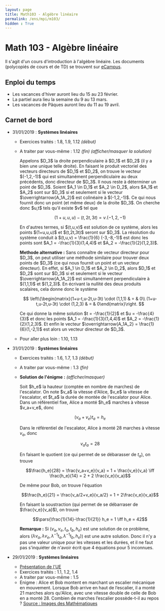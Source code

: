 ```yaml
---
layout: page
title: Math103 - Algèbre linéaire
permalink: /ens/mpi/m103/
hidden : True
---
```

<script type="text/javascript">
<!--
    function toggle_visibility(id) {
       var elt = document.getElementById(id);
       if(elt.style.display == 'block')
          elt.style.display = 'none';
       else
          elt.style.display = 'block';
    }
//-->
</script>


# Math 103 - Algèbre linéaire

Il s'agit d'un cours d'introduction à l'algèbre linéaire. Les documents (polycopiés de cours et de TD) se trouvent sur [eCampus](https://ecampus.paris-saclay.fr).


## Enploi du temps

* Les vacances d'hiver auront lieu du 15 au 23 février.
* La partiel aura lieu la semaine du 9 au 13 mars.
* Les vacances de Pâques auront lieu du 11 au 19 avril.

## Carnet de bord

- <span class="date">31/01/2019 :</span> **Systèmes linéaires**
    * Exercices traités : 1.8, 1.9, 1.12 *(début)*
    * A traiter par vous-même : 1.12 *(fin)* <a onclick="toggle_visibility('1.12');">*(afficher/masquer la solution)*</a>
        <div id="1.12" class="sol">
        <p>Appelons $D_3$ la droite perpendiculaire à $D_1$ et $D_2$ (il y a bien une unique telle droite). En faisant le produit vectoriel des vecteurs directeurs de $D_1$ et $D_2$, on trouve le vecteur $(-1,2,-1)$ qui est simultanément perpendiculaire au deux précédents, donc directeur de $D_3$. Il nous reste à déterminer un point de $D_3$. Soient $A_1 \in D_1$ et $A_2 \in D_2$, alors $A_1$ et $A_2$ sont sur $D_3$ si et seulement si le vecteur $\overrightarrow{A_1A_2}$ est colinéaire à $(-1,2,-1)$. Ce qui nous fournit donc un point (et même deux) de la droite $D_3$. On cherche donc $u,t$ tels qu'il existe $v$ tel que</p>
        
        $$(1+u,u,u) - (t,2t,3t) = v.(-1,2,-1)$$
        
        <p>En d'autres termes, si $(t,u,v)$ est solution de ce système, alors les points $(1+u,u,u)$ et $(t,2t,3t)$ seront sur $D_3$. La résolution du système conduit à $(t,u,v) = \frac{1}{6} (-3,-8,-1)$ est donc les points sont $A_1 = -\frac{1}{3}(1,4,4)$ et $A_2 = -\frac{1}{2}(1,2,3)$.</p>
        
        <p><b>Methode alternative :</b> Sans connaître de vecteur directeur pour $D_3$, on peut utiliser une méthode similaire pour trouver deux points de $D_3$ (ce qui nous fournit un point et un vecteur directeur). En effet, si $A_1 \in D_1$ et $A_2 \in D_2$, alors $D_1$ et $D_2$ sont sur $D_3$ si et seulement si le vecteur $\overrightarrow{A_1A_2}$ est simultanément perpendiculaire à $(1,1,1)$ et $(1,2,3)$. En écrivant la nullité des deux produits scalaires, cela donne donc le système</p>
        
        $$
        \left\{\begin{matrix}(1+u-t,u-2t,u-3t) \cdot (1,1,1) & = & 0\\
        (1+u-t,u-2t,u-3t) \cdot (1,2,3) & = & 0\end{matrix}\right.
        $$
        <p>Ce qui donne la même solution $t = -\frac{1}{2}$ et $u = -\frac{4}{3}$ et donc les points $A_1 = -\frac{1}{3}(1,4,4)$ et $A_2 = -\frac{1}{2}(1,2,3)$. Et enfin le vecteur $\overrightarrow{A_1A_2} = \frac{1}{6}(1,-2,1)$ est alors un vecteur directeur de $D_3$.</p>
        </div>
    * Pour aller plus loin : 1.10, 1.13
    

- <span class="date">31/01/2019 :</span> **Systèmes linéaires**
	* Exercices traités : 1.6, 1.7, 1.3 *(début)*
	* A traiter par vous-même : 1.3 *(fin)*
	* **Solution de l'énigme :** <a onclick="toggle_visibility('enigme');">*(afficher/masquer)*</a>
		<div id="enigme" class="sol">
		Soit $h_e$ la hauteur (comptée en nombre de marches) de l'escalator. On note $v_a$ la vitesse d'Alice, $v_e$ la vitesse de l'escalator, et $t_a$ la durée de montée de l'escalator pour Alice. Dans un référentiel fixe, Alice a monté $h_e$ marches à vitesse $v_a+v_e$, donc
		
		$$(v_a + v_e) t_a = h_e$$
		
		Dans le référentiel de l'escalator, Alice à monté 28 marches à vitesse $v_a$, donc
		
		$$v_a t_a = 28$$
		
		En faisant le quotient (ce qui permet de se débarasser de $t_a$), on trouve
		
		$$\frac{h_e}{28} = \frac{v_a+v_e}{v_a} =  1 + \frac{v_e}{v_a} \iff \frac{h_e}{14} = 2 + 2 \frac{v_e}{v_a}$$
		
		De même pour Bob, on trouve l'équation
		
		$$\frac{h_e}{21} = \frac{v_a/2+v_e}{v_a/2} =  1 + 2\frac{v_e}{v_a}$$
		
		En faisant la soustraction (qui permet de se débarraser de $\frac{v_e}{v_a}$), on trouve
		
		$$\pars{\frac{1}{14}-\frac{1}{21}} h_e = 1 \iff h_e = 42$$
	
		<b>Remarque :</b> Si $(v_a, v_e, t_a ,t_b, h_e)$ est une solution de ce problème, alors $(\lambda v_a, \lambda v_e, \lambda^{-1} t_a, \lambda^{-1} t_b, h_e)$) est une autre solution. Donc il n'y a pas une valeur unique pour les vitesses et les durées, et il ne faut pas s'inquiéter de n'avoir écrit que 4 équations pour 5 inconnues.</div>

- <span class="date">29/01/2019 :</span> **Systèmes linéaires**
	* [Présentation de l'UE](m103syllabus.pdf)
	* Exercices traités : 1.1, 1.2, 1.4
	* A traiter par vous-même : 1.5
	* Enigme : Alice et Bob montent en marchant un escalier mécanique en mouvement. Lorsque Bob arrive en haut de l’escalier, il a monté 21 marches alors qu'Alice, avec une vitesse double de celle de Bob en a monté 28. Combien de marches l’escalier possède-t-il au repos ? [Source : Images des Mathématiques](http://images.math.cnrs.fr/Janvier-2019-2e-defi.html)
			
